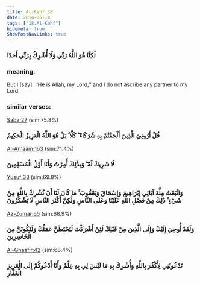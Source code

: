 ```yaml
---
title: Al-Kahf:38
date: 2014-05-14
tags: ["18.Al-Kahf"]
hidemeta: true 
ShowPostNavLinks: true 
---
```

### لَٰكِنَّا هُوَ اللَّهُ رَبِّي وَلَا أُشْرِكُ بِرَبِّي أَحَدًا
### meaning: 
But I [say], ‘‘He is Allah, my Lord,’’ and I do not ascribe any partner to my Lord.
### similar verses: 

[Saba:27](/34/27) (sim:75.8%)

### قُلْ أَرُونِيَ الَّذِينَ أَلْحَقْتُمْ بِهِ شُرَكَاءَ ۖ كَلَّا ۚ بَلْ هُوَ اللَّهُ الْعَزِيزُ الْحَكِيمُ

[Al-An'aam:163](/6/163) (sim:71.4%)

### لَا شَرِيكَ لَهُ ۖ وَبِذَٰلِكَ أُمِرْتُ وَأَنَا أَوَّلُ الْمُسْلِمِينَ

[Yusuf:38](/12/38) (sim:69.8%)

### وَاتَّبَعْتُ مِلَّةَ آبَائِي إِبْرَاهِيمَ وَإِسْحَاقَ وَيَعْقُوبَ ۚ مَا كَانَ لَنَا أَنْ نُشْرِكَ بِاللَّهِ مِنْ شَيْءٍ ۚ ذَٰلِكَ مِنْ فَضْلِ اللَّهِ عَلَيْنَا وَعَلَى النَّاسِ وَلَٰكِنَّ أَكْثَرَ النَّاسِ لَا يَشْكُرُونَ

[Az-Zumar:65](/39/65) (sim:68.9%)

### وَلَقَدْ أُوحِيَ إِلَيْكَ وَإِلَى الَّذِينَ مِنْ قَبْلِكَ لَئِنْ أَشْرَكْتَ لَيَحْبَطَنَّ عَمَلُكَ وَلَتَكُونَنَّ مِنَ الْخَاسِرِينَ

[Al-Ghaafir:42](/40/42) (sim:68.4%)

### تَدْعُونَنِي لِأَكْفُرَ بِاللَّهِ وَأُشْرِكَ بِهِ مَا لَيْسَ لِي بِهِ عِلْمٌ وَأَنَا أَدْعُوكُمْ إِلَى الْعَزِيزِ الْغَفَّارِ
